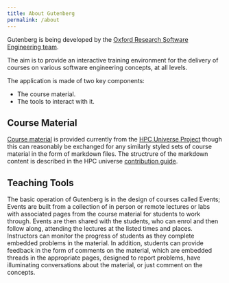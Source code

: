 ```yaml
---
title: About Gutenberg
permalink: /about
---
```


Gutenberg is being developed by the [Oxford Research Software Engineering team](https://www.rse.ox.ac.uk/).

The aim is to provide an interactive training environment for the delivery of courses on various software engineering concepts, at all levels.

The application is made of two key components:

- The course material.
- The tools to interact with it.

## Course Material

[Course material](https://github.com/UNIVERSE-HPC/course-material) is provided currently from the [HPC Universe Project](https://universe-hpc.github.io/) though this can reasonably be exchanged for any similarly styled sets of course material in the form of markdown files.
The structrure of the markdown content is described in the HPC universe [contribution guide](https://github.com/UNIVERSE-HPC/course-material/blob/main/CONTRIBUTING.md).

## Teaching Tools

The basic operation of Gutenberg is in the design of courses called Events;
Events are built from a collection of in person or remote lectures or labs with associated pages from the course material for students to work through.
Events are then shared with the students, who can enrol and then follow along, attending the lectures at the listed times and places. Instructors can monitor the progress of students as they complete embedded problems in the material.
In addition, students can provide feedback in the form of comments on the material, which are embedded threads in the appropriate pages, designed to report problems, have illuminating conversations about the material, or just comment on the concepts.

